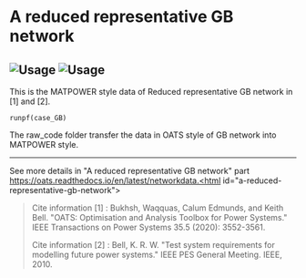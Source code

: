 # A reduced representative GB network

 ![Usage](https://img.shields.io/badge/Usage-Matpower-green.svg)
 ![Usage](https://img.shields.io/badge/Usage-OATs-blue.svg)
----
This is the MATPOWER style data of Reduced representative GB network in [1] and [2].


```
runpf(case_GB)
```


The raw_code folder transfer the data in OATS style of GB network into MATPOWER style. 

----
See more details in "A reduced representative GB network" part
https://oats.readthedocs.io/en/latest/networkdata.<html id="a-reduced-representative-gb-network"></html>

>Cite information [1] : Bukhsh, Waqquas, Calum Edmunds, and Keith Bell. "OATS: Optimisation and Analysis Toolbox for Power Systems." IEEE Transactions on Power Systems 35.5 (2020): 3552-3561.
>
>Cite information [2] : Bell, K. R. W. "Test system requirements for modelling future power systems." IEEE PES General Meeting. IEEE, 2010.
